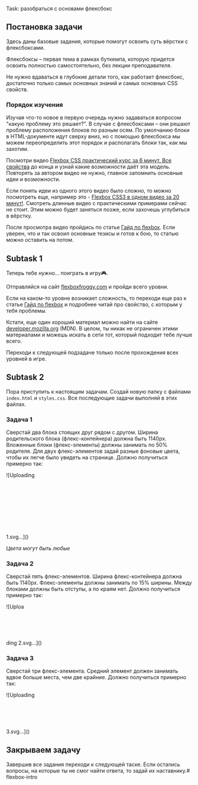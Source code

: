 Task: разобраться с основами флексбокс

## Постановка задачи

Здесь даны базовые задания, которые помогут освоить суть вёрстки с флексбоксами.

Флексбоксы – первая тема в рамках буткемпа, которую придется освоить полностью самостоятельно, без лекции преподавателя.

Не нужно вдаваться в глубокие детали того, как работает флексбокс, достаточно только самых основных знаний и самых основных CSS свойств.

### Порядок изучения

Изучая что-то новое в первую очередь нужно задаваться вопросом "какую проблему это решает?". В случае с флексбоксами – они решают проблему расположения блоков по разным осям. По умолчанию блоки в HTML-документе идут сверху вниз, но с помощью флексбокса мы можем переопределить этот порядок и располагать блоки так, как мы захотим.

Посмотри видео [Flexbox CSS практический курс за 6 минут. Все свойства](https://youtu.be/eVZEwEQg4pg) до конца и узнай какие возможности даёт эта модель. Повторять за автором видео не нужно, главное запомнить основные идеи и возможности.

Если понять идеи из одного этого видео было сложно, то можно посмотреть еще, например это - [Flexbox CSS3 в одном видео за 20 минут!](https://youtu.be/38bMnJ2l4bg). Смотреть длинные видео с практическими примерами сейчас не стоит. Этим можно будет заняться позже, если захочешь углубиться в вёрстку.

После просмотра видео пройдись по статье [Гайд по flexbox](https://doka.guide/css/flexbox-guide/). Если уверен, что и так освоил основные тезисы и готов к бою, то статью можно оставить на потом.

## Subtask 1

Теперь тебе нужно... поиграть в игру🎮.

Отправляйся на сайт [flexboxfroggy.com](https://flexboxfroggy.com/#ru) и пройди всего уровни.

Если на каком-то уровне возникает сложность, то переходи еще раз к статье [Гайд по flexbox](https://doka.guide/css/flexbox-guide/) и подробнее читай про свойство, с которым у тебя проблемы.

Кстати, еще один хороший материал можно найти на сайте [developer.mozilla.org](https://developer.mozilla.org/ru/docs/Learn/CSS/CSS_layout/Flexbox) (MDN). В целом, ты никак не ограничен этими материалами и можешь искать в сети тот, который подходит тебе лучше всего.

Переходи к следующей подзадаче только после прохождения всех уровней в игре.

## Subtask 2

Пора приступить к настоящим задачам. Создай новую папку с файлами `index.html` и `styles.css`. Все последующие задачи выполняй в этих файлах.

### Задача 1

Сверстай два блока стоящих друг рядом с другом. Ширина родительского блока (флекс-контейнера) должна быть 1140px. Вложенные блоки (флекс-элементы) должны занимать по 50% родителя. Для двух флекс-элементов задай разные фоновые цвета, чтобы их легче было увидеть на странице. Должно получиться примерно так:

![Uploading<svg version="1.1" xmlns="http://www.w3.org/2000/svg" viewBox="0 0 1065 287" width="1065" height="287">
  <!-- svg-source:excalidraw -->
  
  <defs>
    <style>
      @font-face {
        font-family: "Virgil";
        src: url("https://excalidraw.com/Virgil.woff2");
      }
      @font-face {
        font-family: "Cascadia";
        src: url("https://excalidraw.com/Cascadia.woff2");
      }
    </style>
  </defs>
  <rect x="0" y="0" width="1065" height="287" fill="#ffffff"></rect><g stroke-linecap="round" transform="translate(10 10) rotate(0 262.5 133.5)"><path d="M-0.18 0.27 L523.7 1.49 L523.67 265.02 L-0.01 268.84" stroke="none" stroke-width="0" fill="#fa5252"></path><path d="M-0.74 0.72 C173.2 -0.43, 347.38 -1.32, 525.44 0.23 M-0.13 0.12 C109.03 1.14, 218.35 1.28, 525.15 -0.01 M525.72 -0.06 C524.46 98.7, 526.18 199.99, 525.4 266.23 M525.27 -0.22 C526.86 65.46, 525.93 130.52, 524.23 266.37 M525.18 267.71 C359.74 266.48, 192.96 265.95, -0.55 266.31 M524.98 267.11 C376.2 269.28, 227.43 269.2, 0.04 267.12 M-0.78 267.98 C0.77 159.38, 0.36 52.96, -0.48 -1.3 M-0.69 266.34 C0.63 194.8, 0.91 120.73, 0.75 -0.77" stroke="#000000" stroke-width="1" fill="none"></path></g><g stroke-linecap="round" transform="translate(539 10) rotate(0 258 133)"><path d="M-0.04 -0.13 L517.4 0.56 L516.77 265.93 L1.47 266.65" stroke="none" stroke-width="0" fill="#15aabf"></path><path d="M-0.43 -0.06 C146.89 0.61, 294.03 1.05, 516.74 0.48 M-0.18 0.06 C148.99 0.07, 297.71 -0.14, 516.26 0.08 M517.27 -1.51 C516.2 72.84, 514.7 148.34, 515.71 265.97 M516.75 0.71 C518.08 106.1, 518 212.25, 515.36 265.75 M515.83 265.34 C389.92 266.02, 262.29 266.52, 0.4 266.3 M515.81 265.72 C393.01 266.2, 269.24 265.98, -0.09 266.2 M-0.38 266.31 C1.23 199.72, 2.15 133.31, -1.46 1.42 M-0.19 266.43 C-1.58 204.56, -1.03 144.14, -0.25 0.24" stroke="#000000" stroke-width="1" fill="none"></path></g></svg> 1.svg…]()

_Цвета могут быть любые_

### Задача 2

Сверстай пять флекс-элементов. Ширина флекс-контейнера должна быть 1140px. Флекс-элементы должны занимать по 15% ширины. Между блоками должны быть отступы, а по краям нет. Должно получиться примерно так:

![Uploa<svg version="1.1" xmlns="http://www.w3.org/2000/svg" viewBox="0 0 1027 136" width="1027" height="136">
  <!-- svg-source:excalidraw -->
  
  <defs>
    <style>
      @font-face {
        font-family: "Virgil";
        src: url("https://excalidraw.com/Virgil.woff2");
      }
      @font-face {
        font-family: "Cascadia";
        src: url("https://excalidraw.com/Cascadia.woff2");
      }
    </style>
  </defs>
  <rect x="0" y="0" width="1027" height="136" fill="#ffffff"></rect><g stroke-linecap="round" transform="translate(10 10) rotate(0 85.5 58)"><path d="M-1.75 0.76 L169.78 -1.89 L171.67 117.11 L-0.44 116.9" stroke="none" stroke-width="0" fill="#fa5252"></path><path d="M0.32 1.81 C42.09 -1.21, 85.96 0.51, 171.75 1.4 M0.79 0.96 C52.13 -1.44, 104.55 -1.8, 170.25 -0.83 M172.54 -1.92 C170.48 38.5, 171.68 82.22, 170.34 114.48 M171.11 0.31 C169.9 44.52, 169.28 87.54, 171.49 116.7 M169.01 115.52 C108.33 116.48, 49.69 118.65, -1.59 117.1 M171.04 116.13 C130.8 115.43, 89.51 116.11, 0.03 115.66 M0.26 116.09 C0 82.67, 1.87 50.43, 1.32 -0.64 M0.54 115.87 C0.09 71.29, 0.89 26.21, 0.49 -0.41" stroke="#000000" stroke-width="1" fill="none"></path></g><g stroke-linecap="round" transform="translate(219 10) rotate(0 85.5 58)"><path d="M0.53 -0.71 L170.32 1.97 L169.95 117.25 L-0.64 116.36" stroke="none" stroke-width="0" fill="#868e96"></path><path d="M-1.22 -1.89 C45.02 0.46, 88.24 0.25, 170.53 1.9 M-0.88 -0.14 C35.8 -0.31, 70.13 -1.8, 171.07 -0.3 M171.39 0.33 C170.38 29.72, 170.64 56.55, 171.31 114.13 M171.48 -0.74 C169.81 24.28, 170.92 49.15, 171.78 116.39 M169.69 116.36 C113.44 116.32, 51.42 113.11, 0.99 115.82 M171.05 116.6 C120.19 116.71, 69 116.46, -0.1 116.81 M1.78 115.96 C-1.68 81.96, -1.6 45.14, -0.4 -1.68 M-0.01 115.02 C1.4 79.24, 0.74 41.57, 0.31 0.39" stroke="#000000" stroke-width="1" fill="none"></path></g><g stroke-linecap="round" transform="translate(428 10) rotate(0 85.5 58)"><path d="M0.58 0.35 L172.77 1.2 L170.36 114.14 L-0.46 114.94" stroke="none" stroke-width="0" fill="#e64980"></path><path d="M1.55 0.79 C49.83 -1.45, 96.56 -1.84, 171.36 2 M0.49 -0.09 C62.55 0.75, 125.71 1.67, 171.6 0.42 M170.8 1.62 C171.51 32.21, 172.63 63.78, 170.96 115.02 M170.8 -0.84 C170.69 37.66, 170.86 77.05, 170.02 116.39 M171.62 116.78 C112.97 115.17, 53.19 117.85, -1.05 117.25 M171.11 115.11 C125.38 115.76, 78.42 115.54, 0.62 116.73 M0.26 116.84 C0.17 90.27, 0.13 62.39, -1.15 1.95 M0.17 115.48 C-0.68 77.67, -0.63 41.01, -0.93 -0.49" stroke="#000000" stroke-width="1" fill="none"></path></g><g stroke-linecap="round" transform="translate(637 10) rotate(0 85.5 58)"><path d="M-1.14 2 L171.09 -1.06 L169.55 115.58 L-0.12 114.58" stroke="none" stroke-width="0" fill="#228be6"></path><path d="M0.78 0.53 C45.99 -1.21, 95.36 -1.57, 172.25 -0.64 M-0.89 0.22 C53.74 -1.09, 107.89 0.42, 171.73 -0.64 M171.84 0.77 C171.64 41.55, 171.14 80.49, 172.95 116.45 M170.48 -0.81 C171.02 32.73, 171.8 66.04, 170.51 116.29 M170.36 114.14 C116.27 115.96, 60.54 117.6, -0.78 117.37 M170.32 116.56 C114.27 115.64, 58.6 115.41, 0.67 116.24 M-1.78 117.05 C-0.6 86.93, 2.66 58.93, -0.74 -0.28 M-0.22 116.77 C-1.64 93.35, -1.57 69.53, -0.11 -0.89" stroke="#000000" stroke-width="1" fill="none"></path></g><g stroke-linecap="round" transform="translate(846 10) rotate(0 85.5 58)"><path d="M-0.18 0.27 L169.7 1.49 L169.67 114.02 L-0.01 117.84" stroke="none" stroke-width="0" fill="#40c057"></path><path d="M-1.85 1.8 C55.17 0.81, 112.77 -1.4, 172.09 0.57 M-0.31 0.3 C35.49 0.89, 71.73 1.23, 171.38 -0.04 M171.91 -0.07 C169.82 42.01, 172.01 87.31, 171.51 115.03 M171.35 -0.28 C172.59 28.61, 171.41 56.71, 170.02 115.2 M171.46 117.79 C118.87 116.17, 62.93 114.85, -1.38 114.26 M170.95 116.27 C122.92 118.32, 74.91 118.12, 0.1 116.29 M-0.99 117.25 C-0.32 68.24, -0.85 22, -0.61 -1.64 M-0.87 115.16 C0.7 85.1, 1.06 51.84, 0.96 -0.98" stroke="#000000" stroke-width="1" fill="none"></path></g></svg>ding 2.svg…]()


### Задача 3

Сверстай три флекс-элемента. Средний элемент должен занимать вдвое больше места, чем две крайние. Должно получиться примерно так:

![Uploading <svg version="1.1" xmlns="http://www.w3.org/2000/svg" viewBox="0 0 1027 138" width="1027" height="138">
  <!-- svg-source:excalidraw -->
  
  <defs>
    <style>
      @font-face {
        font-family: "Virgil";
        src: url("https://excalidraw.com/Virgil.woff2");
      }
      @font-face {
        font-family: "Cascadia";
        src: url("https://excalidraw.com/Cascadia.woff2");
      }
    </style>
  </defs>
  <rect x="0" y="0" width="1027" height="138" fill="#ffffff"></rect><g stroke-linecap="round" transform="translate(10 12) rotate(0 103 58)"><path d="M-1.75 0.76 L204.78 -1.89 L206.67 117.11 L-0.44 116.9" stroke="none" stroke-width="0" fill="#fa5252"></path><path d="M0.28 1.61 C51 -1.27, 103.58 0.26, 206.66 1.25 M0.7 0.86 C62.8 -1.47, 125.86 -1.79, 205.33 -0.74 M207.54 -1.92 C205.48 38.5, 206.68 82.22, 205.34 114.48 M206.11 0.31 C204.9 44.52, 204.28 87.54, 206.49 116.7 M204.23 115.57 C131.11 116.55, 59.8 118.47, -1.41 116.98 M206.04 116.12 C157.5 115.38, 108.02 115.99, 0.03 115.69 M0.26 116.09 C0 82.67, 1.87 50.43, 1.32 -0.64 M0.54 115.87 C0.09 71.29, 0.89 26.21, 0.49 -0.41" stroke="#000000" stroke-width="1" fill="none"></path></g><g stroke-linecap="round" transform="translate(301 10) rotate(0 206.5 58)"><path d="M0.58 0.35 L414.77 1.2 L412.36 114.14 L-0.46 114.94" stroke="none" stroke-width="0" fill="#e64980"></path><path d="M0.85 0.43 C118.55 -1.2, 235.41 -1.41, 413.19 1.09 M0.27 -0.05 C151.07 1.66, 302.48 2.16, 413.32 0.23 M412.8 1.62 C413.51 32.21, 414.63 63.78, 412.96 115.02 M412.8 -0.84 C412.69 37.66, 412.86 77.05, 412.02 116.39 M413.34 116.43 C271.85 115.46, 129.74 116.92, -0.57 116.68 M413.06 115.51 C302.41 116.17, 191.09 116.05, 0.34 116.4 M0.26 116.84 C0.17 90.27, 0.13 62.39, -1.15 1.95 M0.17 115.48 C-0.68 77.67, -0.63 41.01, -0.93 -0.49" stroke="#000000" stroke-width="1" fill="none"></path></g><g stroke-linecap="round" transform="translate(813 12) rotate(0 102 58)"><path d="M-0.18 0.27 L202.7 1.49 L202.67 114.02 L-0.01 117.84" stroke="none" stroke-width="0" fill="#40c057"></path><path d="M-1.65 1.61 C66.24 0.56, 134.66 -1.41, 204.97 0.51 M-0.28 0.27 C42.35 0.96, 85.36 1.27, 204.34 -0.03 M204.91 -0.07 C202.82 42.01, 205.01 87.31, 204.51 115.03 M204.35 -0.28 C205.59 28.61, 204.41 56.71, 203.02 115.2 M204.41 117.59 C141.22 116.03, 75.05 114.85, -1.23 114.45 M203.96 116.24 C146.51 118.36, 89.08 118.18, 0.09 116.26 M-0.99 117.25 C-0.32 68.24, -0.85 22, -0.61 -1.64 M-0.87 115.16 C0.7 85.1, 1.06 51.84, 0.96 -0.98" stroke="#000000" stroke-width="1" fill="none"></path></g></svg>3.svg…]()


## Закрываем задачу 

Завершив все задания переходи к следующей таске. Если остались вопросы, на которые ты не смог найти ответа, то задай их наставнику.# flexbox-intro
